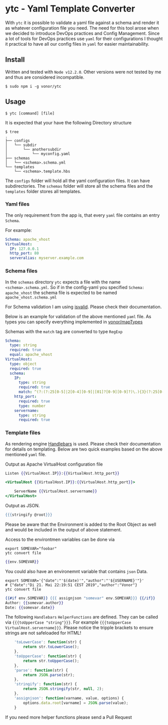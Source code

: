 # ytc - Yaml Template Converter

With `ytc` it is possible to validate a yaml file against a schema and render it as whatever configuration file you need.
The need for this tool arose when we decided to introduce DevOps practices and Config Management. Since a lot of tools for DevOps practices use `yaml` for their configurations I thought it practical to have all our config files in `yaml` for easier maintainability.

## Install

Written and tested with `Node v12.2.0`. Other versions were not tested by me and thus are considered incompatible.

```shell
$ sudo npm i -g vonor/ytc
```

## Usage

```shell
$ ytc [command] [file]
```

It is expected that your have the following Directory structure

```shell
$ tree
.
├── configs
│   └── subdir
│       └── anothersubdir
│           └── myconfig.yaml
├── schemas
│   └── <schema>.schema.yml
└── templates
    └── <schema>.template.hbs

```

The `configs` folder will hold all the yaml configuration files. It can have subdirectories. The `schemas` folder will store all the schema files and the `templates` folder stores all templates.

### Yaml files

The only requirement from the app is, that every `yaml` file contains an entry `Schema`.

For example:

```yaml
Schema: apache_vhost
VirtualHost:
  IP: 127.0.0.1
  http_port: 80
  serveralias: myserver.example.com
```

### Schema files

In the `schemas` directory `ytc` expects a file with the name `<schema>.schema.yml`. So if in the config-yaml you specified `Schema: apache_vhost` the schema file is expected to be named `apache_vhost.schema.yml`

For Schema validation I am using [isvalid](https://github.com/trenskow/isvalid). Please check their documentation.

Below is an example for validation of the above mentioned `yaml` file.
As types you can specify everything implemented in [vonor/mapTypes](https://github.com/vonor/maptypes)

Schemas with the `match` tag are converted to type `RegExp`

```yaml
Schema:
  type: string
  required: true
  equal: apache_vhost
VirtualHost:
  type: object
  required: true
  schema:
    IP:
      type: string
      required: true
      match: ^(?:(?:25[0-5]|2[0-4][0-9]|[01]?[0-9][0-9]?)\.){3}(?:25[0-5]|2[0-4][0-9]|[01]?[0-9][0-9]?)$
    http_port:
      required: true
      type: number
    servername:
      type: string
      required: true
```

### Template files

As rendering engine [Handlebars](https://handlebarsjs.com/) is used. Please check their documentation for details on templating. Below are two quick examples based on the above mentioned `yaml` file.

Output as Apache VirtualHost configuration file
```hbs
Listen {{VirtualHost.IP}}:{{VirtualHost.http_port}}

<VirtualHost {{VirtualHost.IP}}:{{VirtualHost.http_port}}>

    ServerName {{VirtualHost.servername}}
</VirtualHost>
```

Output as JSON.

```hbs
{{{stringify @root}}}
```

Please be aware that the Environment is added to the Root Object as well and would be included in the output of above statement.

Access to the environtmen variables can be done via

```shell
export SOMEVAR="foobar"
ytc convert file
```

```hbs
{{env.SOMEVAR}}
```

You could also have an environemnt variable that contains `json` Data.

```shell
export SOMEVAR='{"date":"'$(date)'","author":"'${USERNAME}'"}'
# {"date":"Di 21. Mai 22:19:51 CEST 2019","author":"Vonor"}
ytc convert file
```

```hbs
{{#if env.SOMEVAR}} {{{ assignjson "somevar" env.SOMEVAR}}} {{/if}}
Author: {{somevar.author}}
Date: {{somevar.date}}
```

The following `Handlebars` `HelperFunctions` are defined. They can be called via `{{{toUpperCase "string"}}}`. For example `{{{toUpperCase VirtualHost.servername}}}`. Please notice the tripple brackets to ensure strings are not safeloaded for HTML!

```javascript
    'toLowerCase': function(str) {
        return str.toLowerCase();
    },
    'toUpperCase': function(str) {
        return str.toUpperCase();
    },
    'parse': function(str) {
        return JSON.parse(str);
    },
    'stringify': function(str) {
        return JSON.stringify(str, null, 2);
    },
    'assignjson': function(varname, value, options) {
        options.data.root[varname] = JSON.parse(value);
    }
```

If you need more helper functions please send a Pull Request